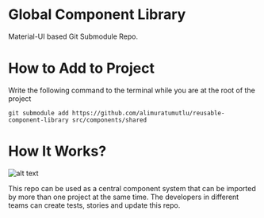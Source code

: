 # Global Component Library
Material-UI based Git Submodule Repo.

# How to Add to Project

Write the following command to the terminal while you are at the root of the project

`git submodule add https://github.com/alimuratumutlu/reusable-component-library src/components/shared`



# How It Works?

![alt text](https://storybook.js.org/tutorials/design-systems-for-developers/design-system-propagation.png)

This repo can be used as a central component system that can be imported by more than one project at the same time. The developers in different teams can create tests, stories and update this repo.
